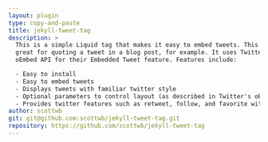 ```yaml
---
layout: plugin
type: copy-and-paste
title: jekyll-tweet-tag
description: >
  This is a simple Liquid tag that makes it easy to embed tweets. This is
  great for quoting a tweet in a blog post, for example. It uses Twitter's
  oEmbed API for their Embedded Tweet feature. Features include:

  - Easy to install
  - Easy to embed tweets
  - Displays tweets with familiar twitter style
  - Optional parameters to control layout (as described in Twitter's oEmbed API)
  - Provides twitter features such as retweet, follow, and favorite without leaving your page
author: scottwb
git: git@github.com:scottwb/jekyll-tweet-tag.git
repository: https://github.com/scottwb/jekyll-tweet-tag
---
```

